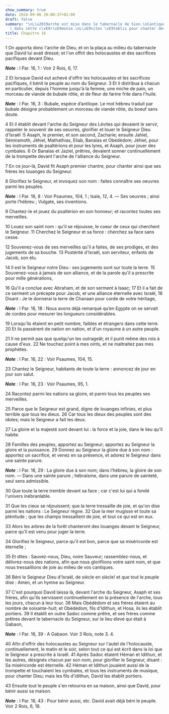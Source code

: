 ```yaml
---
show_summary: true
date: 2024-09-06 20:00:37+02:00
draft: false
summary: "\nL\u2019arche est mise dans le tabernacle de Sion.\nCantique qui fut chant\xE9\
  \ dans cette c\xE9r\xE9monie.\nL\xE9vites \xE9tablis pour chanter devant le Seigneur.\n"
title: Chapitre 16
---
```





1 On apporta donc l'arche de Dieu, et on la plaça au milieu du tabernacle que David lui avait dressé; et l'on offrit des holocaustes et des sacrifices pacifiques devant Dieu.

***Note*** :  I Par. 16, 1 : Voir 2 Rois, 6, 17.

2 Et lorsque David eut achevé d'offrir les holocaustes et les sacrifices pacifiques, il bénit le peuple au nom du Seigneur. 3 Et il distribua à chacun en particulier, depuis l'homme jusqu'à la femme, une miche de pain, un morceau de viande de bubale rôtie, et de fleur de farine frite dans l'huile.

***Note*** :  I Par. 16, 3 : Bubale, espèce d’antilope. Le mot hébreu traduit par bubale désigne probablement un morceau de viande rôtie, du boeuf sans doute.


4 Et il établit devant l'arche du Seigneur des Lévites qui devaient le servir, rappeler le souvenir de ses oeuvres, glorifier et louer le Seigneur Dieu d'Israël :5 Asaph, le premier, et son second, Zacharie; ensuite Jahiel, Sémiramoth, Jéhiel, Mathathias, Eliab, Banaïas et Obédédom; Jéhiel, pour les instruments de psaltérions et pour les lyres, et Asaph, pour jouer des cymbales. 6 Or Banaïas et Jaziel, prêtres, devaient sonner continuellement de la trompette devant l'arche de l'alliance du Seigneur.


7 En ce jour-là, David fit Asaph premier chantre, pour chanter ainsi que ses frères les louanges du Seigneur.


8 Glorifiez le Seigneur, et invoquez son nom : faites connaître ses oeuvres parmi les peuples.

***Note*** :  I Par. 16, 8 : Voir Psaumes, 104, 1 ; Isaïe, 12, 4. ― Ses oeuvres ; ainsi porte l’hébreu ; Vulgate, ses inventions.

9 Chantez-le et jouez du psaltérion en son honneur; et racontez toutes ses merveilles.


10 Louez son saint nom : qu'il se réjouisse, le coeur de ceux qui cherchent le Seigneur. 11 Cherchez le Seigneur et sa force : cherchez sa face sans cesse.


12 Souvenez-vous de ses merveilles qu'il a faites, de ses prodiges, et des jugements de sa bouche. 13 Postérité d'Israël, son serviteur, enfants de Jacob, son élu.


14 Il est le Seigneur notre Dieu : ses jugements sont sur toute la terre. 15 Souvenez-vous à jamais de son alliance, et de la parole qu'il a prescrite pour mille générations,


16 Qu'il a conclue avec Abraham, et de son serment à Isaac; 17 Et il a fait de ce serment un précepte pour Jacob, et une alliance éternelle avec Israël, 18 Disant : Je te donnerai la terre de Chanaan pour corde de votre héritage,

***Note*** :  I Par. 16, 18 : Nous avons déjà remarqué qu’en Egypte on se servait de cordes pour mesurer les longueurs considérables.


19 Lorsqu'ils étaient en petit nombre, faibles et étrangers dans cette terre. 20 Et ils passèrent de nation en nation, et d'un royaume à un autre peuple.


21 Il ne permit pas que quelqu'un les outrageât; et il punit même des rois à cause d'eux. 22 Ne touchez point à mes oints, et ne maltraitez pas mes prophètes.

***Note*** :  I Par. 16, 22 : Voir Psaumes, 104, 15.


23 Chantez le Seigneur, habitants de toute la terre : annoncez de jour en jour son salut.

***Note*** :  I Par. 16, 23 : Voir Psaumes, 95, 1.

24 Racontez parmi les nations sa gloire, et parmi tous les peuples ses merveilles.


25 Parce que le Seigneur est grand, digne de louanges infinies, et plus terrible que tous les dieux. 26 Car tous les dieux des peuples sont des idoles; mais le Seigneur a fait les deux.


27 La gloire et la majesté sont devant lui : la force et la joie, dans le lieu qu'il habite.


28 Familles des peuples, apportez au Seigneur; apportez au Seigneur la gloire et la puissance. 29 Donnez au Seigneur la gloire due à son nom : apportez un sacrifice, et venez en sa présence, et adorez le Seigneur dans une sainte parure.

***Note*** :  I Par. 16, 29 : La gloire due à son nom; dans l’hébreu, la gloire de son nom. ― Dans une sainte parure ; hébraïsme, dans une parure de sainteté, seul sens admissible.


30 Que toute la terre tremble devant sa face ; car c'est lui qui a fondé l'univers inébranlable.


31 Que les cieux se réjouissent; que la terre tressaille de joie, et qu'on dise parmi les nations : Le Seigneur règne. 32 Que la mer mugisse et toute sa plénitude ; que les champs tressaillent de joie, et tout ce qui est en eux.


33 Alors les arbres de la forêt chanteront des louanges devant le Seigneur, parce qu'il est venu pour juger la terre.


34 Glorifiez le Seigneur, parce qu'il est bon, parce que sa miséricorde est éternelle ;


35 Et dites : Sauvez-nous, Dieu, noire Sauveur; rassemblez-nous, et délivrez-nous des nations, afin que nous glorifiions votre saint nom, et que nous tressaillions de joie au milieu de vos cantiques.


36 Béni le Seigneur Dieu d'Israël, de siècle en siècle! et que tout le peuple dise : Amen, et un hymne au Seigneur.


37 C'est pourquoi David laissa là, devant l'arche du Seigneur, Asaph et ses frères, afin qu'ils servissent continuellement en la présence de l'arche, tous les jours, chacun à leur tour. 38 Mais Obédédom et ses frères étaient au nombre de soixante-huit; et Obédédom, fils d'Idithun, et Hosa, ils les établit portiers. 39 Il établit en outre Sadoc comme prêtre, et ses frères comme prêtres devant le tabernacle du Seigneur, sur le lieu élevé qui était à Gabaon,

***Note*** :  I Par. 16, 39 : A Gabaon. Voir 3 Rois, note 3. 4.

40 Afin d'offrir des holocaustes au Seigneur sur l'autel de l'holocauste, continuellement, le matin et le soir, selon tout ce qui est écrit dans la loi que le Seigneur a prescrite à Israël. 41 Après Sadoc étaient Héman et Idithun, et les autres, désignés chacun par son nom, pour glorifier le Seigneur, disant : Sa miséricorde est éternelle. 42 Héman et Idithun jouaient aussi de la trompette et touchaient les cymbales, et tous les instruments de musique, pour chanter Dieu; mais les fils d'idithun, David les établit portiers.


43 Ensuite tout le peuple s'en retourna en sa maison, ainsi que David, pour bénir aussi sa maison.

***Note*** :  I Par. 16, 43 : Pour bénir aussi, etc. David avait déjà béni le peuple. Voir 2 Rois, 6, 18.

